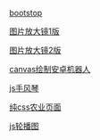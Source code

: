 <a href="https://1358294049.github.io/feng/响应式排版/Bootstrap.html">bootstop</a>


<a href="https://1358294049.github.io/feng/图片放大镜/zoom.html">图片放大镜1版</a>


<a href="https://1358294049.github.io/feng/图片放大镜/zoom01.html">图片放大镜2版</a>


<a href="https://1358294049.github.io/feng/安卓机器人/canvas.html">canvas绘制安卓机器人</a>


<a href="https://1358294049.github.io/feng/手风琴/text.html">js手风琴</a>


<a href="https://1358294049.github.io/feng/纯css农业/css.html
">纯css农业页面</a>

<a href="https://1358294049.github.io/feng/简易轮播图/slider.html">js轮播图</a>
